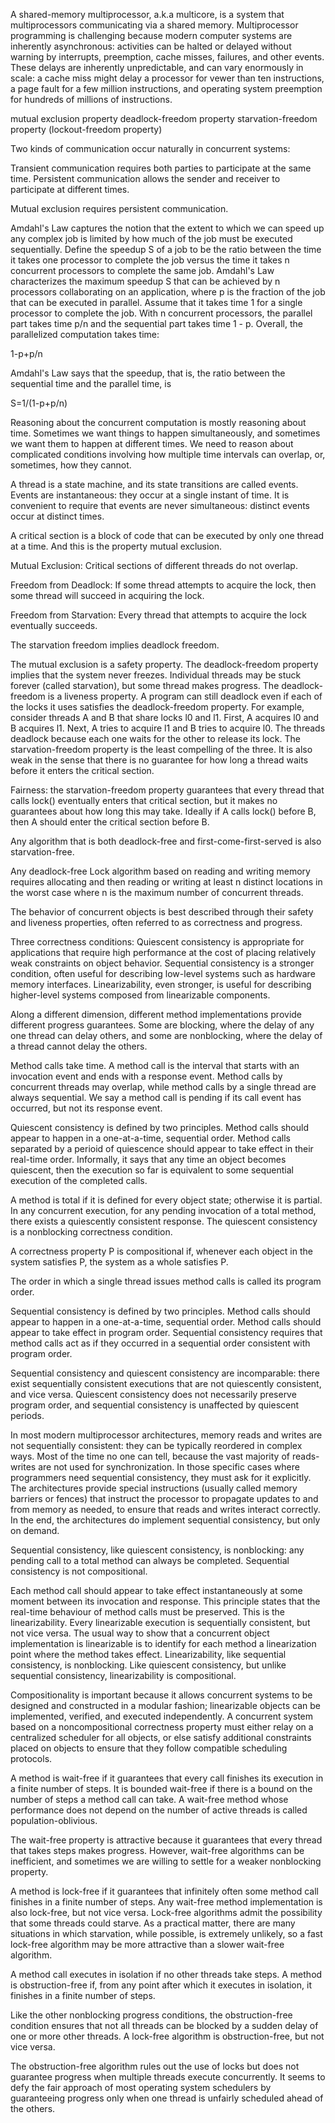 A shared-memory multiprocessor, a.k.a multicore, is a system that multiprocessors communicating via a shared memory. 
Multiprocessor programming is challenging because modern computer systems are inherently asynchronous: 
activities can be halted or delayed without warning by interrupts, preemption, cache misses, failures, 
and other events. These delays are inherently unpredictable, and can vary enormously in scale: 
a cache miss might delay a processor for vewer than ten instructions, a page fault for a few million 
instructions, and operating system preemption for hundreds of millions of instructions.

mutual exclusion property
deadlock-freedom property
starvation-freedom property (lockout-freedom property)

Two kinds of communication occur naturally in concurrent systems:

Transient communication requires both parties to participate at the same time.
Persistent communication allows the sender and receiver to participate at different times.

Mutual exclusion requires persistent communication.

Amdahl's Law captures the notion that the extent to which we can speed up any 
complex job is limited by how much of the job must be executed sequentially.
Define the speedup S of a job to be the ratio between the time it takes one 
processor to complete the job versus the time it takes n concurrent processors 
to complete the same job. Amdahl's Law characterizes the maximum speedup S that 
can be achieved by n processors collaborating on an application, where p is the 
fraction of the job that can be executed in parallel. Assume that it takes time 
1 for a single processor to complete the job. With n concurrent processors, the 
parallel part takes time p/n and the sequential part takes time 1 - p. Overall, 
the parallelized computation takes time: 

1-p+p/n

Amdahl's Law says that the speedup, that is, the ratio between the sequential 
time and the parallel time, is 

S=1/(1-p+p/n)

Reasoning about the concurrent computation is mostly reasoning about time. Sometimes 
we want things to happen simultaneously, and sometimes we want them to happen at 
different times. We need to reason about complicated conditions involving how 
multiple time intervals can overlap, or, sometimes, how they cannot.

A thread is a state machine, and its state transitions are called events. Events are 
instantaneous: they occur at a single instant of time. It is convenient to require 
that events are never simultaneous: distinct events occur at distinct times.

A critical section is a block of code that can be executed by only one thread at a 
time. And this is the property mutual exclusion.

Mutual Exclusion: Critical sections of different threads do not overlap.

Freedom from Deadlock: If some thread attempts to acquire the lock, then some thread will 
succeed in acquiring the lock.

Freedom from Starvation: Every thread that attempts to acquire the lock eventually succeeds.

The starvation freedom implies deadlock freedom.

The mutual exclusion is a safety property. The deadlock-freedom property implies that the 
system never freezes. Individual threads may be stuck forever (called starvation), but some 
thread makes progress. The deadlock-freedom is a liveness property. A program can still 
deadlock even if each of the locks it uses satisfies the deadlock-freedom property. For 
example, consider threads A and B that share locks l0 and l1. First, A acquires l0 and B 
acquires l1. Next, A tries to acquire l1 and B tries to acquire l0. The threads deadlock 
because each one waits for the other to release its lock. The starvation-freedom property 
is the least compelling of the three. It is also weak in the sense that there is no 
guarantee for how long a thread waits before it enters the critical section.

Fairness: the starvation-freedom property guarantees that every thread that calls lock() 
eventually enters that critical section, but it makes no guarantees about how long this 
may take. Ideally if A calls lock() before B, then A should enter the critical section 
before B.

Any algorithm that is both deadlock-free and first-come-first-served is also starvation-free.

Any deadlock-free Lock algorithm based on reading and writing memory requires allocating and 
then reading or writing at least n distinct locations in the worst case where n is the 
maximum number of concurrent threads.

The behavior of concurrent objects is best described through their safety and liveness properties, 
often referred to as correctness and progress.

Three correctness conditions: Quiescent consistency is appropriate for applications that require high 
performance at the cost of placing relatively weak constraints on object behavior. Sequential consistency 
is a stronger condition, often useful for describing low-level systems such as hardware memory 
interfaces. Linearizability, even stronger, is useful for describing higher-level systems composed from 
linearizable components.

Along a different dimension, different method implementations provide different progress guarantees. 
Some are blocking, where the delay of any one thread can delay others, and some are nonblocking, 
where the delay of a thread cannot delay the others.

Method calls take time. A method call is the interval that starts with an invocation event and ends with 
a response event. Method calls by concurrent threads may overlap, while method calls by a single thread are 
always sequential. We say a method call is pending if its call event has occurred, but not its response event.

Quiescent consistency is defined by two principles. Method calls should appear to happen in a one-at-a-time, 
sequential order. Method calls separated by a perioid of quiescence should appear to take effect in 
their real-time order. Informally, it says that any time an object becomes quiescent, then the execution 
so far is equivalent to some sequential execution of the completed calls.

A method is total if it is defined for every object state; otherwise it is partial. In any concurrent 
execution, for any pending invocation of a total method, there exists a quiescently consistent response. 
The quiescent consistency is a nonblocking correctness condition.

A correctness property P is compositional if, whenever each object in the system satisfies P, the 
system as a whole satisfies P. 

The order in which a single thread issues method calls is called its program order.

Sequential consistency is defined by two principles. Method calls should appear to happen in a one-at-a-time, 
sequential order. Method calls should appear to take effect in program order. Sequential consistency 
requires that method calls act as if they occurred in a sequential order consistent with program order.

Sequential consistency and quiescent consistency are incomparable: there exist sequentially 
consistent executions that are not quiescently consistent, and vice versa. Quiescent consistency does 
not necessarily preserve program order, and sequential consistency is unaffected by quiescent periods.

In most modern multiprocessor architectures, memory reads and writes are not sequentially 
consistent: they can be typically reordered in complex ways. Most of the time no one can tell, 
because the vast majority of reads-writes are not used for synchronization. In those specific 
cases where programmers need sequential consistency, they must ask for it explicitly. The 
architectures provide special instructions (usually called memory barriers or fences) that 
instruct the processor to propagate updates to and from memory as needed, to ensure that 
reads and writes interact correctly. In the end, the architectures do implement sequential 
consistency, but only on demand.

Sequential consistency, like quiescent consistency, is nonblocking: any pending call to 
a total method can always be completed. Sequential consistency is not compositional.

Each method call should appear to take effect instantaneously at some moment between its 
invocation and response. This principle states that the real-time behaviour of method 
calls must be preserved. This is the linearizability. Every linearizable execution is 
sequentially consistent, but not vice versa. The usual way to show that a concurrent object 
implementation is linearizable is to identify for each method a linearization point where 
the method takes effect. Linearizability, like sequential consistency, is nonblocking. 
Like quiescent consistency, but unlike sequential consistency, linearizability is 
compositional.

Compositionality is important because it allows concurrent systems to be designed and 
constructed in a modular fashion; linearizable objects can be implemented, verified, and 
executed independently. A concurrent system based on a noncompositional correctness 
property must either relay on a centralized scheduler for all objects, or else satisfy 
additional constraints placed on objects to ensure that they follow compatible 
scheduling protocols.

A method is wait-free if it guarantees that every call finishes its execution in a finite 
number of steps. It is bounded wait-free if there is a bound on the number of steps a 
method call can take. A wait-free method whose performance does not depend on the number 
of active threads is called population-oblivious.

The wait-free property is attractive because it guarantees that every thread that takes 
steps makes progress. However, wait-free algorithms can be inefficient, and sometimes 
we are willing to settle for a weaker nonblocking property.

A method is lock-free if it guarantees that infinitely often some method call finishes in 
a finite number of steps. Any wait-free method implementation is also lock-free, but not 
vice versa. Lock-free algorithms admit the possibility that some threads could starve. 
As a practical matter, there are many situations in which starvation, while possible, is 
extremely unlikely, so a fast lock-free algorithm may be more attractive than a slower 
wait-free algorithm.

A method call executes in isolation if no other threads take steps. A method is obstruction-free 
if, from any point after which it executes in isolation, it finishes in a finite number of steps.

Like the other nonblocking progress conditions, the obstruction-free condition ensures that not 
all threads can be blocked by a sudden delay of one or more other threads. A lock-free algorithm 
is obstruction-free, but not vice versa.

The obstruction-free algorithm rules out the use of locks but does not guarantee progress 
when multiple threads execute concurrently. It seems to defy the fair approach of most 
operating system schedulers by guaranteeing progress only when one thread is unfairly 
scheduled ahead of the others.
